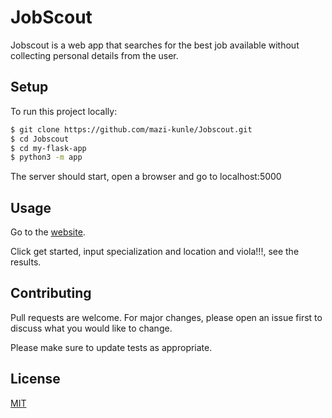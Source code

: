# JobScout

Jobscout is a web app that searches for the best job available without collecting personal details from the user.

## Setup
To run this project locally:
```bash
$ git clone https://github.com/mazi-kunle/Jobscout.git
$ cd Jobscout
$ cd my-flask-app
$ python3 -m app
```
The server should start, open a browser and go to localhost:5000

## Usage
Go to the [website](http://olakunle1.pythonanywhere.com/).

Click get started, input specialization and location and viola!!!, see the results.
## Contributing

Pull requests are welcome. For major changes, please open an issue first
to discuss what you would like to change.

Please make sure to update tests as appropriate.

## License

[MIT](https://choosealicense.com/licenses/mit/)
